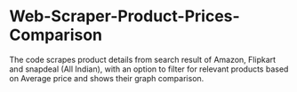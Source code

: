 # Web-Scraper-Product-Prices-Comparison
The code scrapes product details from search result of Amazon, Flipkart and snapdeal (All Indian), with an option to filter for relevant products based on Average price and shows their graph comparison.
